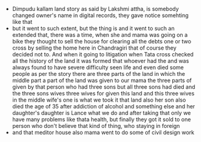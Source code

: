 - Dimpudu kallam land story as said by Lakshmi attha, is somebody changed owner's name in digital records, they gave notice somehting like that
- but it went to such extent, but the thing is and it went to such an extended that, there was a time,  when she and mama was going on a bike they thought to sell the house for clearing all the debts one or two cross by selling the home here in Chandragiri that  of course they decided not to. And when it going to litigation when Tata cross checked all the history of the land it was formed that whoever had the and was always found to have severe difficulty seen life and even died some people as per the story there are three parts of the land in which the middle part a part of the land was given to our mama the three parts of given by that person who had three sons but all three sons had died and the three sons wives three wives for given this land and this three wives in the middle wife's one is what we took it that land also her son also died the age of 35 after addiction of alcohol and something else and her daughter's daughter is Lance what we do and after taking that only we have many problems like thata health, but finally they got it sold to one person who don't believe that kind of thing, who staying in foreign
- and that meditor house also mama went to do some of civil design work